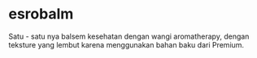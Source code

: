 # esrobalm
Satu - satu nya balsem kesehatan dengan wangi aromatherapy, dengan teksture yang lembut karena menggunakan bahan baku dari Premium.
